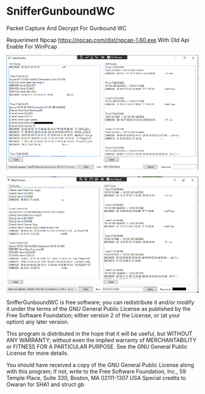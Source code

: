 # SnifferGunboundWC
Packet Capture And Decrypt For Gunbound WC

Requeriment
Npcap https://npcap.com/dist/npcap-1.60.exe
With Old Api Enable For WinPcap

![](https://github.com/garsia0/SnifferGunboundWC/blob/main/etc/Img1.png?raw=true)

![](https://github.com/garsia0/SnifferGunboundWC/blob/main/etc/Img2.png?raw=true)

SnifferGunboundWC is free software; you can redistribute it and/or modify it under the terms of the GNU General Public License as published by the Free Software Foundation; either version 2 of the License, or (at your option) any later version.

This program is distributed in the hope that it will be useful, but WITHOUT ANY WARRANTY; without even the implied warranty of MERCHANTABILITY or FITNESS FOR A PARTICULAR PURPOSE. See the GNU General Public License for more details.

You should have received a copy of the GNU General Public License along with this program; if not, write to the Free Software Foundation, Inc., 59 Temple Place, Suite 330, Boston, MA 02111-1307 USA
Special credits to Owaran for SHA1 and struct gb
